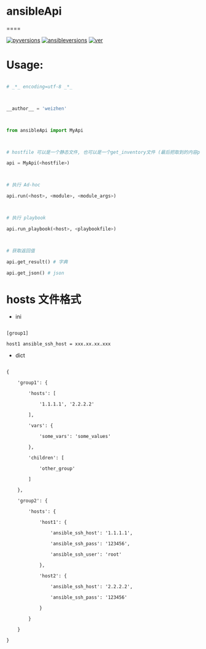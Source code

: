 # ansibleApi
====

[![pyversions](https://img.shields.io/badge/python-3.6-blue.svg)]()
[![ansibleversions](https://img.shields.io/badge/ansible-2.4-red.svg)]()
[![ver](https://img.shields.io/badge/release-v1.2-red.svg)]()



# Usage:



```python

# _*_ encoding=utf-8 _*_



__author__ = 'weizhen'



from ansibleApi import MyApi



# hostfile 可以是一个静态文件, 也可以是一个get_inventory文件 (最后把取到的内容print出来)

api = MyApi(<hostfile>)



# 执行 Ad-hoc

api.run(<host>, <module>, <module_args>)



# 执行 playbook

api.run_playbook(<host>, <playbookfile>)



# 获取返回值

api.get_result() # 字典

api.get_json() # json

```



# hosts 文件格式



- ini



```

[group1]

host1 ansible_ssh_host = xxx.xx.xx.xxx

```



- dict



```

{

    'group1': {

        'hosts': [

            '1.1.1.1', '2.2.2.2'

        ],

        'vars': {

            'some_vars': 'some_values'

        },

        'children': [

            'other_group'

        ]

    },

    'group2': {

        'hosts': {

            'host1': {

                'ansible_ssh_host': '1.1.1.1',

                'ansible_ssh_pass': '123456',

                'ansible_ssh_user': 'root'

            },

            'host2': {

                'ansible_ssh_host': '2.2.2.2',

                'ansible_ssh_pass': '123456'

            }

        }

    }

}

```

